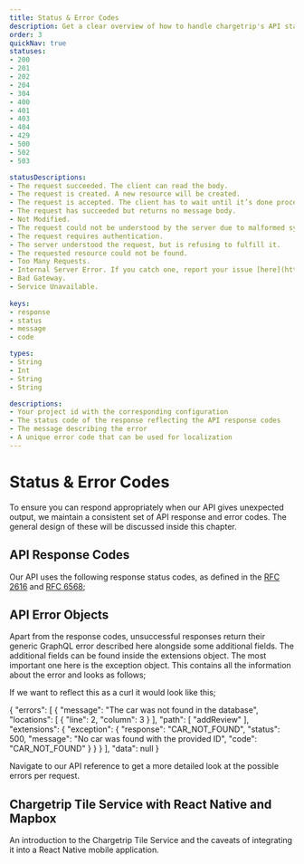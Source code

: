 ```yaml
---
title: Status & Error Codes
description: Get a clear overview of how to handle chargetrip's API status & error codes
order: 3
quickNav: true
statuses:
- 200
- 201
- 202
- 204
- 304
- 400
- 401
- 403
- 404
- 429
- 500
- 502
- 503

statusDescriptions:
- The request succeeded. The client can read the body.
- The request is created. A new resource will be created.
- The request is accepted. The client has to wait until it’s done processing.
- The request has succeeded but returns no message body.
- Not Modified.
- The request could not be understood by the server due to malformed syntax.
- The request requires authentication.
- The server understood the request, but is refusing to fulfill it.
- The requested resource could not be found.
- Too Many Requests.
- Internal Server Error. If you catch one, report your issue [here](https://github.com/chargetrip/chargetrip-developers/issues).
- Bad Gateway.
- Service Unavailable.
  
keys:
- response
- status
- message
- code

types:
- String
- Int
- String
- String

descriptions:
- Your project id with the corresponding configuration
- The status code of the response reflecting the API response codes
- The message describing the error
- A unique error code that can be used for localization
---
```


# Status & Error Codes

To ensure you can respond appropriately when our API gives unexpected output, we maintain a consistent set of API response and error codes. The general design of these will be discussed inside this chapter.

<c-image alt="Authorization image" src="status-and-error-codes.png" max-width="full"></c-image>

## API Response Codes

Our API uses the following response status codes, as defined in the [RFC 2616](https://www.ietf.org/rfc/rfc2616.txt) and [RFC 6568](https://www.ietf.org/rfc/rfc6585.txt);

<status-table :statuses="statuses" :descriptions="statusDescriptions"></status-table>

## API Error Objects

Apart from the response codes, unsuccessful responses return their generic GraphQL error described here alongside some additional fields. The additional fields can be found inside the extensions object. The most important one here is the exception object. This contains all the information about the error and looks as follows;

<property-table :keys="keys" :types="types" :descriptions="descriptions"></property-table>

If we want to reflect this as a curl it would look like this;

<code-block lang="json" prefix="Error" title="Error objects">
{
  "errors": [
    {
      "message": "The car was not found in the database",
      "locations": [
        {
          "line": 2,
          "column": 3
        }
      ],
      "path": [
        "addReview"
      ],
      "extensions": {
        "exception": {
          "response": "CAR_NOT_FOUND",
          "status": 500,
          "message": "No car was found with the provided ID",
          "code": "CAR_NOT_FOUND"
        }
      }
    }
  ],
  "data": null
}
</code-block>

Navigate to our API reference to get a more detailed look at the possible errors per request.

<right-aside large="true">

<article-teaser src="globe.svg" href="https://medium.com/chargetrip/chargetrip-tile-service-with-react-native-and-mapbox-228dae36a574">

## Chargetrip Tile Service with React Native and Mapbox
An introduction to the Chargetrip Tile Service and the caveats of integrating it into a React Native mobile application.

</article-teaser>

<latest-updates></latest-updates>

</right-aside>
